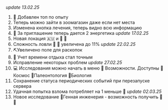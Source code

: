 *update 13.02.25*
1. 🌟 Добавлен топ по опыту
2. Теперь можно зайти в зоомагазин даже если нет места
3. Изменена кнопка лечения, теперь видно всю информацию
4. 🥫 За приглашение теперь дается 2 энергетика
*update 17.02.25*
1. Новая локация 🇦🇺 и 🦘 🐍
2. Сложность ловли 🐋 🐆 увеличена до 11%
*update 22.02.25*
1. ⛏️Увеличено поле для раскопок
2. 💪 Учет времени отдыха стал точным
3. Исправление некоторых проблем
*update 27.02.25*
1. 💻 Исследования можно начать в меню 🌟 Возможности. Доступны 🌌Космос 🦣Палеонтология 🦠Биология
2. Сохранение статуса периодических событий при перезапуске сервера
3. Удачная попытка взлома потребляет на 1 меньше 💪
*update 02.03.25*
1. Новое исследование 🧬Генная инженерия - возможность получить 🦕🦖